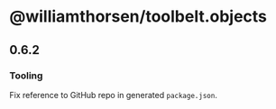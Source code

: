 # @williamthorsen/toolbelt.objects

## 0.6.2

### Tooling

Fix reference to GitHub repo in generated `package.json`.
